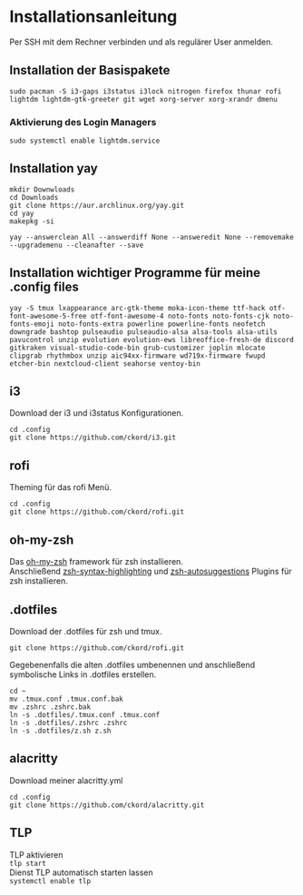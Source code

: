 # Installationsanleitung

Per SSH mit dem Rechner verbinden und als regulärer User anmelden.  

## Installation der Basispakete

```sudo pacman -S i3-gaps i3status i3lock nitrogen firefox thunar rofi lightdm lightdm-gtk-greeter git wget xorg-server xorg-xrandr dmenu```

### Aktivierung des Login Managers

```sudo systemctl enable lightdm.service```

## Installation yay

```mkdir Downwloads```  
```cd Downloads```  
```git clone https://aur.archlinux.org/yay.git```  
```cd yay```  
```makepkg -si```  

```yay --answerclean All --answerdiff None --answeredit None --removemake --upgrademenu --cleanafter --save```

## Installation wichtiger Programme für meine .config files

```yay -S tmux lxappearance arc-gtk-theme moka-icon-theme ttf-hack otf-font-awesome-5-free otf-font-awesome-4 noto-fonts noto-fonts-cjk noto-fonts-emoji noto-fonts-extra powerline powerline-fonts neofetch downgrade bashtop pulseaudio pulseaudio-alsa alsa-tools alsa-utils pavucontrol unzip evolution evolution-ews libreoffice-fresh-de discord gitkraken visual-studio-code-bin grub-customizer joplin mlocate clipgrab rhythmbox unzip aic94xx-firmware wd719x-firmware fwupd etcher-bin nextcloud-client seahorse ventoy-bin```

## i3

Download der i3 und i3status Konfigurationen.  

```cd .config```  
```git clone https://github.com/ckord/i3.git```  

## rofi

Theming für das rofi Menü.  

```cd .config```  
```git clone https://github.com/ckord/rofi.git```  

## oh-my-zsh

Das [oh-my-zsh](https://ohmyz.sh/#install) framework für zsh installieren.  
Anschließend [zsh-syntax-highlighting](https://github.com/zsh-users/zsh-syntax-highlighting) und [zsh-autosuggestions](https://github.com/zsh-users/zsh-autosuggestions) Plugins für zsh installieren.  

## .dotfiles

Download der .dotfiles für zsh und tmux.

```git clone https://github.com/ckord/rofi.git```  

Gegebenenfalls die alten .dotfiles umbenennen und anschließend symbolische Links in .dotfiles erstellen.  

```cd ~```  
```mv .tmux.conf .tmux.conf.bak```  
```mv .zshrc .zshrc.bak```  
```ln -s .dotfiles/.tmux.conf .tmux.conf```  
```ln -s .dotfiles/.zshrc .zshrc```  
```ln -s .dotfiles/z.sh z.sh```  

## alacritty

Download meiner alacritty.yml

```cd .config```  
```git clone https://github.com/ckord/alacritty.git```  

## TLP

TLP aktivieren  
```tlp start```  
Dienst TLP automatisch starten lassen  
```systemctl enable tlp```  
